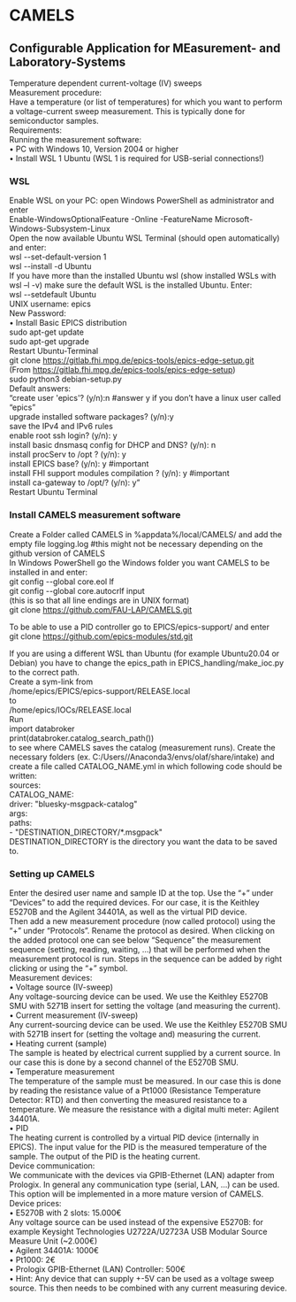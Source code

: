 # CAMELS  
## Configurable Application for MEasurement- and Laboratory-Systems  


Temperature dependent current-voltage (IV) sweeps  
Measurement procedure:  
Have a temperature (or list of temperatures) for which you want to perform a voltage-current sweep measurement. This is typically done for semiconductor samples.   
Requirements:  
Running the measurement software:  
•	PC with Windows 10, Version 2004 or higher  
•	Install WSL 1 Ubuntu (WSL 1 is required for USB-serial connections!)  

### WSL  
Enable WSL on your PC: open Windows PowerShell as administrator and enter  
Enable-WindowsOptionalFeature -Online -FeatureName Microsoft-Windows-Subsystem-Linux  
Open the now available Ubuntu WSL Terminal (should open automatically) and enter:  
wsl --set-default-version 1  
wsl --install -d Ubuntu  
If you have more than the installed Ubuntu wsl (show installed WSLs with wsl –l -v) make sure the default WSL is the installed Ubuntu. Enter:  
wsl --setdefault Ubuntu  
UNIX username: epics  
New Password: <Password>  
•	Install Basic EPICS distribution  
sudo apt-get update  
sudo apt-get upgrade  
Restart Ubuntu-Terminal  
git clone https://gitlab.fhi.mpg.de/epics-tools/epics-edge-setup.git  
(From https://gitlab.fhi.mpg.de/epics-tools/epics-edge-setup)  
sudo python3 debian-setup.py  
Default answers:  
“create user 'epics'? (y/n):n #answer y if you don’t have a linux user called “epics”  
upgrade installed software packages? (y/n):y  
save the IPv4 and IPv6 rules  
enable root ssh login? (y/n): y  
install basic dnsmasq config for DHCP and DNS? (y/n): n  
install procServ to /opt ? (y/n): y  
install EPICS base? (y/n): y #important  
install FHI support modules compilation ? (y/n): y #important  
install ca-gateway to /opt/? (y/n): y”  
Restart Ubuntu Terminal  

### Install CAMELS measurement software  
Create a Folder called CAMELS in %appdata%/local/CAMELS/ and add the empty file logging.log #this might not be necessary depending on the github version of CAMELS  
In Windows PowerShell go the Windows folder you want CAMELS to be installed in and enter:  
git config --global core.eol lf  
git config --global core.autocrlf input  
(this is so that all line endings are in UNIX format)  
git clone https://github.com/FAU-LAP/CAMELS.git  

To be able to use a PID controller go to EPICS/epics-support/ and enter  
git clone https://github.com/epics-modules/std.git  

If you are using a different WSL than Ubuntu (for example Ubuntu20.04 or Debian) you have to change the epics_path in EPICS_handling/make_ioc.py to the correct path.  
Create a sym-link from  
/home/epics/EPICS/epics-support/RELEASE.local  
to  
/home/epics/IOCs/RELEASE.local  
Run  
import databroker  
print(databroker.catalog_search_path())  
to see where CAMELS saves the catalog (measurement runs). Create the necessary folders (ex. C:/Users/<User>/Anaconda3/envs/olaf/share/intake) and create a file called CATALOG_NAME.yml in which following code should be written:  
sources:  
  CATALOG_NAME:  
    driver: "bluesky-msgpack-catalog"  
    args:  
      paths:  
        - "DESTINATION_DIRECTORY/*.msgpack"  
DESTINATION_DIRECTORY is the directory you want the data to be saved to.  

### Setting up CAMELS  
Enter the desired user name and sample ID at the top. Use the “+” under “Devices” to add the required devices. For our case, it is the Keithley E5270B and the Agilent 34401A, as well as the virtual PID device.  
Then add a new measurement procedure (now called protocol) using the “+” under “Protocols”. Rename the protocol as desired. When clicking on the added protocol one can see below “Sequence” the measurement sequence (setting, reading, waiting, …) that will be performed when the measurement protocol is run. Steps in the sequence can be added by right clicking or using the “+” symbol.  
Measurement devices:  
•	Voltage source (IV-sweep)  
Any voltage-sourcing device can be used. We use the Keithley E5270B SMU with 5271B insert for setting the voltage (and measuring the current).  
•	Current measurement (IV-sweep)  
Any current-sourcing device can be used. We use the Keithley E5270B SMU with 5271B insert for (setting the voltage and) measuring the current.  
•	Heating current (sample)  
The sample is heated by electrical current supplied by a current source. In our case this is done by a second channel of the E5270B SMU.  
•	Temperature measurement  
The temperature of the sample must be measured. In our case this is done by reading the resistance value of a Pt1000 (Resistance Temperature Detector: RTD) and then converting the measured resistance to a temperature. We measure the resistance with a digital multi meter: Agilent 34401A.  
•	PID  
The heating current is controlled by a virtual PID device (internally in EPICS). The input value for the PID is the measured temperature of the sample. The output of the PID is the heating current.  
Device communication:  
We communicate with the devices via GPIB-Ethernet (LAN) adapter from Prologix. In general any communication type (serial, LAN, …) can be used. This option will be implemented in a more mature version of CAMELS.  
Device prices:  
•	E5270B with 2 slots: 15.000€  
Any voltage source can be used instead of the expensive E5270B: for example Keysight Technologies U2722A/U2723A USB Modular Source Measure Unit (~2.000€)  
•	Agilent 34401A: 1000€  
•	Pt1000: 2€  
•	Prologix GPIB-Ethernet (LAN) Controller: 500€  
•	Hint: Any device that can supply +-5V can be used as a voltage sweep source. This then needs to be combined with any current measuring device.  
